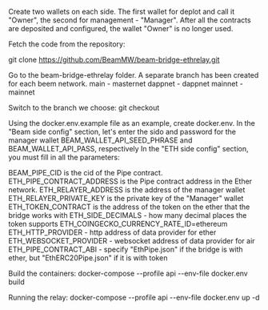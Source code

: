 Create two wallets on each side. The first wallet for deplot and call it "Owner", the second for management - "Manager".
After all the contracts are deposited and configured, the wallet "Owner" is no longer used.

Fetch the code from the repository:

git clone https://github.com/BeamMW/beam-bridge-ethrelay.git

Go to the beam-bridge-ethrelay folder. A separate branch has been created for each beem network. 
main - masternet
dappnet - dappnet
mainnet - mainnet

Switch to the branch we choose:
git checkout <branch>

Using the docker.env.example file as an example, create docker.env.
In the "Beam side config" section, let's enter the sido and password for the manager wallet BEAM_WALLET_API_SEED_PHRASE and BEAM_WALLET_API_PASS, respectively
In the "ETH side config" section, you must fill in all the parameters:

BEAM_PIPE_CID is the cid of the Pipe contract.
ETH_PIPE_CONTRACT_ADDRESS is the Pipe contract address in the Ether network.
ETH_RELAYER_ADDRESS is the address of the manager wallet
ETH_RELAYER_PRIVATE_KEY is the private key of the "Manager" wallet
ETH_TOKEN_CONTRACT is the address of the token on the ether that the bridge works with
ETH_SIDE_DECIMALS - how many decimal places the token supports
ETH_COINGECKO_CURRENCY_RATE_ID=ethereum
ETH_HTTP_PROVIDER - http address of data provider for ether
ETH_WEBSOCKET_PROVIDER - websocket address of data provider for air
ETH_PIPE_CONTRACT_ABI - specify "EthPipe.json" if the bridge is with ether, but "EthERC20Pipe.json" if it is with token

Build the containers:
docker-compose --profile api --env-file docker.env build


Running the relay:
docker-compose --profile api --env-file docker.env up -d
